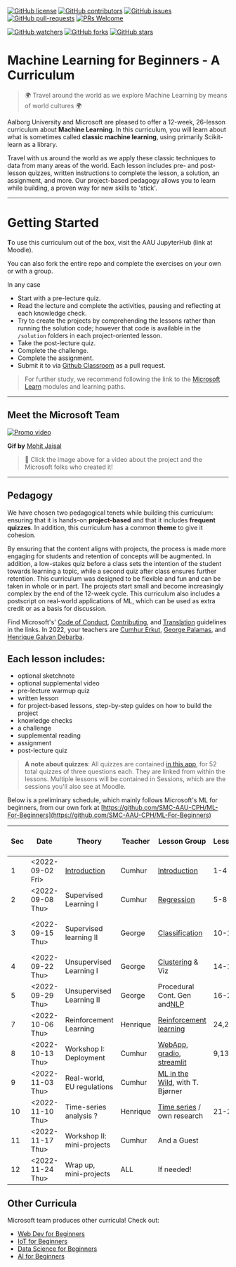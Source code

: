[![GitHub license](https://img.shields.io/github/license/microsoft/ML-For-Beginners.svg)](https://github.com/SMC-AAU-CPH/ML-For-Beginners/blob/master/LICENSE)
[![GitHub contributors](https://img.shields.io/github/contributors/microsoft/ML-For-Beginners.svg)](https://github.com/SMC-AAU-CPH/ML-For-Beginners/graphs/contributors/)
[![GitHub issues](https://img.shields.io/github/issues/microsoft/ML-For-Beginners.svg)](https://github.com/SMC-AAU-CPH/ML-For-Beginners/issues/)
[![GitHub pull-requests](https://img.shields.io/github/issues-pr/microsoft/ML-For-Beginners.svg)](https://github.com/SMC-AAU-CPH/ML-For-Beginners/pulls/)
[![PRs Welcome](https://img.shields.io/badge/PRs-welcome-brightgreen.svg?style=flat-square)](http://makeapullrequest.com)

[![GitHub watchers](https://img.shields.io/github/watchers/microsoft/ML-For-Beginners.svg?style=social&label=Watch)](https://github.com/SMC-AAU-CPH/ML-For-Beginners/watchers/)
[![GitHub forks](https://img.shields.io/github/forks/microsoft/ML-For-Beginners.svg?style=social&label=Fork)](https://github.com/SMC-AAU-CPH/ML-For-Beginners/network/)
[![GitHub stars](https://img.shields.io/github/stars/microsoft/ML-For-Beginners.svg?style=social&label=Star)](https://github.com/SMC-AAU-CPH/ML-For-Beginners/stargazers/)

# Machine Learning for Beginners - A Curriculum

> 🌍 Travel around the world as we explore Machine Learning by means of world cultures 🌍

Aalborg University and Microsoft are pleased to offer a 12-week, 26-lesson curriculum about **Machine Learning**. In this curriculum, you will learn about what is sometimes called **classic machine learning**, using primarily Scikit-learn as a library.

Travel with us around the world as we apply these classic techniques to data from many areas of the world. Each lesson includes pre- and post-lesson quizzes, written instructions to complete the lesson, a solution, an assignment, and more. Our project-based pedagogy allows you to learn while building, a proven way for new skills to 'stick'.

---

# Getting Started

**T**o use this curriculum out of the box, visit the AAU JupyterHub (link at Moodle).

You can also fork the entire repo and complete the exercises on your own or with a group.

In any case

- Start with a pre-lecture quiz.
- Read the lecture and complete the activities, pausing and reflecting at each knowledge check.
- Try to create the projects by comprehending the lessons rather than running the solution code; however that code is available in the `/solution` folders in each project-oriented lesson.
- Take the post-lecture quiz.
- Complete the challenge.
- Complete the assignment.
- Submit it to via [Github Classroom](https://classroom.github.com/classrooms/10246029-med7-mlme-22) as a pull request.

> For further study, we recommend following the link to the [Microsoft Learn](https://docs.microsoft.com/en-us/users/jenlooper-2911/collections/k7o7tg1gp306q4?WT.mc_id=academic-15963-cxa) modules and learning paths.

---

## Meet the Microsoft Team

[![Promo video](ml.gif)](https://youtu.be/Tj1XWrDSYJU "Promo video")

**Gif by** [Mohit Jaisal](https://linkedin.com/in/mohitjaisal)

> 🎥 Click the image above for a video about the project and the Microsoft folks who created it!

---

## Pedagogy

We have chosen two pedagogical tenets while building this curriculum: ensuring that it is hands-on **project-based** and that it includes **frequent quizzes**. In addition, this curriculum has a common **theme** to give it cohesion.

By ensuring that the content aligns with projects, the process is made more engaging for students and retention of concepts will be augmented. In addition, a low-stakes quiz before a class sets the intention of the student towards learning a topic, while a second quiz after class ensures further retention. This curriculum was designed to be flexible and fun and can be taken in whole or in part. The projects start small and become increasingly complex by the end of the 12-week cycle. This curriculum also includes a postscript on real-world applications of ML, which can be used as extra credit or as a basis for discussion.

Find Microsoft's' [Code of Conduct](CODE_OF_CONDUCT.md), [Contributing](CONTRIBUTING.md), and [Translation](TRANSLATIONS.md) guidelines in the links. In 2022, your teachers are [Cumhur Erkut](https://cerkut.github.io/), [George Palamas](https://vbn.aau.dk/en/persons/141622), and [Henrique Galvan Debarba](https://vbn.aau.dk/en/persons/153014).

## Each lesson includes:

- optional sketchnote
- optional supplemental video
- pre-lecture warmup quiz
- written lesson
- for project-based lessons, step-by-step guides on how to build the project
- knowledge checks
- a challenge
- supplemental reading
- assignment
- post-lecture quiz

> **A note about quizzes**: All quizzes are contained [in this app](https://gray-sand-07a10f403.1.azurestaticapps.net/), for 52 total quizzes of three questions each. They are linked from within the lessons. Multiple lessons will be contained in Sessions, which are the sessions you'll also see at Moodle.

Below is a preliminary schedule, which mainly follows Microsoft's ML for beginners, from our own fork at [https://github.com/SMC-AAU-CPH/ML-For-Beginners](https://github.com/SMC-AAU-CPH/ML-For-Beginners)

| **Sec** | **Date**   | **Theory**           | **Teacher** | **Lesson Group**                                                                                                              | **Lessons** | **Learning objectives addressed**                                                                                   |
| ------------- | ---------------- | -------------------------- | ----------------- | ----------------------------------------------------------------------------------------------------------------------------------- | ----------------- | ------------------------------------------------------------------------------------------------------------------------- |
| 1             | <2022-09-02 Fri> | [Introduction]()              | Cumhur            | [Introduction](/1-Introduction/)                                                                                                       | 1-4               | Multivariate statistics                                                                                                   |
| 2             | <2022-09-08 Thu> | Supervised Learning I      | Cumhur            | [Regression](https://microsoft.github.io/ML-For-Beginners/#/2-Regression/README)                                                       | 5-8               | Least-squares, ANN after[AI-For-Beginners](https://github.com/microsoft/AI-For-Beginners/blob/main/lessons/3-NeuralNetworks) |
| 3             | <2022-09-15 Thu> | Supervised learning II     | George            | [Classification](https://microsoft.github.io/ML-For-Beginners/#/4-Classification/README)                                               | 10-12             | Bayesian, parametric, non-parametric, CNNs                                                                                |
| 4             | <2022-09-22 Thu> | Unsupervised Learning I    | George            | [Clustering](https://microsoft.github.io/ML-For-Beginners/#/5-Clustering/README) & Viz                                                 | 14-15             | k-means, GMMs, PCA, autoencoder                                                                                           |
| 5             | <2022-09-29 Thu> | Unsupervised Learning II   | George            | Procedural Cont. Gen and[NLP](https://microsoft.github.io/ML-For-Beginners/#/6-NLP/README)                                             | 16-20             | Context and application                                                                                                   |
| 7             | <2022-10-06 Thu> | Reinforcement Learning     | Henrique          | [Reinforcement learning](https://microsoft.github.io/ML-For-Beginners/#/8-Reinforcement/README)                                        | 24,25             | Q-learning, Gym                                                                                                           |
| 8             | <2022-10-13 Thu> | Workshop I: Deployment     | Cumhur            | [WebApp](https://microsoft.github.io/ML-For-Beginners/#/3-Web-App/README), [gradio](https://gradio.app/), [streamlit](https://streamlit.io/) | 9,13              | Application to media                                                                                                      |
| 9             | <2022-11-03 Thu> | Real-world, EU regulations | Cumhur            | [ML in the Wild](https://microsoft.github.io/ML-For-Beginners/#/9-Real-World/README), with T. Bjørner                                 |                   | Social aspects (from last year)                                                                                           |
| 10            | <2022-11-10 Thu> | Time-series analysis ?     | Henrique          | [Time series](https://microsoft.github.io/ML-For-Beginners/#/7-TimeSeries/README) / own research                                       | 21-23             | E.g., movement {Geleijn:2021ds}                                                                                           |
| 11            | <2022-11-17 Thu> | Workshop II: mini-projects | Cumhur            | And a Guest                                                                                                                         |                   |                                                                                                                           |
| 12            | <2022-11-24 Thu> | Wrap up, mini-projects     | ALL               | If needed!                                                                                                                          |                   |                                                                                                                           |

## Other Curricula

Microsoft team produces other curricula! Check out:

- [Web Dev for Beginners](https://aka.ms/webdev-beginners)
- [IoT for Beginners](https://aka.ms/iot-beginners)
- [Data Science for Beginners](https://aka.ms/datascience-beginners)
- [AI for Beginners](https://aka.ms/ai-beginners)
